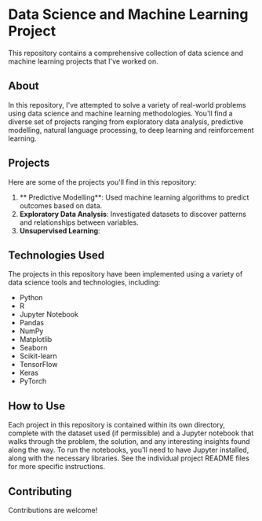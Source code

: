 # Data Science and Machine Learning Project

This repository contains a comprehensive collection of data science and machine learning projects that I've worked on.

## About
In this repository, I've attempted to solve a variety of real-world problems using data science and machine learning methodologies. You'll find a diverse set of projects ranging from exploratory data analysis, predictive modelling, natural language processing, to deep learning and reinforcement learning.

## Projects

Here are some of the projects you'll find in this repository:

1. ** Predictive Modelling**: Used machine learning algorithms to predict outcomes based on data.
2. **Exploratory Data Analysis**: Investigated datasets to discover patterns and relationships between variables.
3. **Unsupervised Learning**: 

## Technologies Used

The projects in this repository have been implemented using a variety of data science tools and technologies, including:

- Python
- R
- Jupyter Notebook
- Pandas
- NumPy
- Matplotlib
- Seaborn
- Scikit-learn
- TensorFlow
- Keras
- PyTorch

## How to Use

Each project in this repository is contained within its own directory, complete with the dataset used (if permissible) and a Jupyter notebook that walks through the problem, the solution, and any interesting insights found along the way. To run the notebooks, you'll need to have Jupyter installed, along with the necessary libraries. See the individual project README files for more specific instructions.

## Contributing

Contributions are welcome! 



